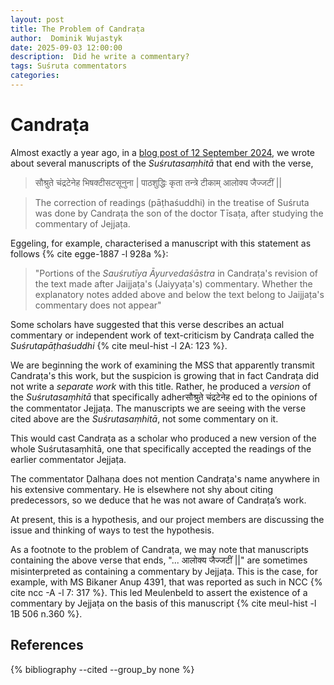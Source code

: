 ```yaml
---
layout: post
title: The Problem of Candraṭa
author:  Dominik Wujastyk
date: 2025-09-03 12:00:00
description:  Did he write a commentary?
tags: Suśruta commentators
categories: 
---
```


# Candraṭa

Almost exactly a year ago, in a [blog post of 12 September 2024](https://sushrutaproject.org/2024/09/12/candrata/), we wrote about several manuscripts of the *Suśrutasaṃhitā* that end with the verse,

>सौश्रुते चंद्रटेनेह भिषक्टीसटसूनुना |
पाठशुद्धिः कृता तन्त्रे टीकाम् आलोक्य जैज्जटीं  ||

>The correction of readings (pāṭhaśuddhi) in the treatise of Suśruta was done by Candraṭa the son of the doctor Tīsaṭa, after studying the commentary of Jejjaṭa.

Eggeling, for example, characterised a manuscript with this statement as follows {% cite egge-1887  -l 928a %}: 

>  "Portions of the *Sauśrutīya Āyurvedaśāstra* in Candraṭa's revision of the text made after Jaijjaṭa's (Jaiyyaṭa's) commentary.  Whether the explanatory notes added above and below the text belong to Jaijjaṭa's commentary does not appear" 

Some scholars have suggested that this verse describes an actual commentary or independent work of text-criticism by Candraṭa called the *Suśrutapāṭhaśuddhi* {% cite meul-hist -l 2A: 123 %}.	

We are beginning the work of examining the MSS that apparently transmit Candraṭa's this work, but the suspicion is growing that in fact Candraṭa did not write a *separate work* with this title.  Rather, he produced a *version* of the *Suśrutasaṃhitā* that specifically adherसौश्रुते चंद्रटेनेह ed to the opinions of the commentator Jejjaṭa. The manuscripts we are seeing with the verse cited above are the *Suśrutasaṃhitā*, not some commentary on it. 

This would cast Candraṭa as a scholar who produced a new version of the whole Suśrutasaṃhitā, one that specifically accepted the readings of the earlier commentator Jejjaṭa. 

The commentator Ḍalhaṇa does not mention Candraṭa's name anywhere in his extensive commentary.   He is elsewhere not shy about citing predecessors, so we deduce that he was not aware of Candraṭa’s work.

At present, this is a hypothesis, and our project members are discussing the issue and thinking of ways to test the hypothesis. 

As a footnote to the problem of Candraṭa, we may note that manuscripts containing the above verse that ends, "... आलोक्य जैज्जटीं ||" are sometimes misinterpreted as containing a commentary by Jejjaṭa.  This is the case, for example, with MS Bikaner Anup 4391, that was reported as such in NCC {% cite ncc -A -l 7: 317 %}.  This led Meulenbeld to assert the existence of a commentary by Jejjaṭa on the basis of this manuscript {% cite meul-hist -l 1B 506 n.360 %}.

## References

{% bibliography --cited  --group_by none  %}
